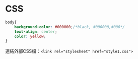 # CSS

```css
body{
    background-color: #000000;/*black, #000000,#000*/
    text-align: center;
    color: yellow;
}
```

連結外部CSS檔：`<link rel="stylesheet" href="style1.css">`

